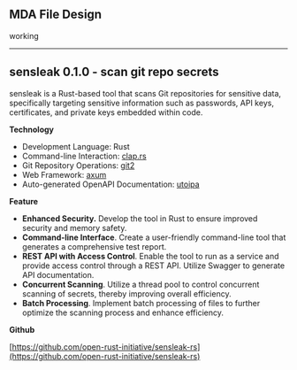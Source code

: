 ## **MDA File Design**

working



<HR>

## **sensleak 0.1.0 - scan git repo secrets**

sensleak is a Rust-based tool that scans Git repositories for sensitive data, specifically targeting sensitive information such as passwords, API keys, certificates, and private keys embedded within code.

**Technology**

- Development Language: Rust
- Command-line Interaction: [clap.rs](https://github.com/clap-rs/clap)
- Git Repository Operations: [git2](https://github.com/rust-lang/git2-rs)
- Web Framework: [axum](https://github.com/tokio-rs/axum)
- Auto-generated OpenAPI Documentation: [utoipa](https://github.com/juhaku/utoipa)

**Feature**

- **Enhanced Security.** Develop the tool in Rust to ensure improved security and memory safety.
- **Command-line Interface**. Create a user-friendly command-line tool that generates a comprehensive test report.
- **REST API with Access Control**. Enable the tool to run as a service and provide access control through a REST API. Utilize Swagger to generate API documentation.
- **Concurrent Scanning**. Utilize a thread pool to control concurrent scanning of secrets, thereby improving overall efficiency.
- **Batch Processing**. Implement batch processing of files to further optimize the scanning process and enhance efficiency.

**Github**

[https://github.com/open-rust-initiative/sensleak-rs](https://github.com/open-rust-initiative/sensleak-rs)